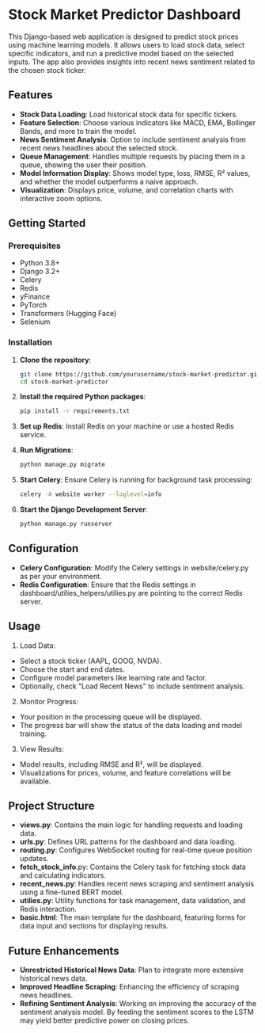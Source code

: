 # Stock Market Predictor Dashboard

This Django-based web application is designed to predict stock prices using machine learning models. It allows users to load stock data, select specific indicators, and run a predictive model based on the selected inputs. The app also provides insights into recent news sentiment related to the chosen stock ticker.

## Features

- **Stock Data Loading**: Load historical stock data for specific tickers.
- **Feature Selection**: Choose various indicators like MACD, EMA, Bollinger Bands, and more to train the model.
- **News Sentiment Analysis**: Option to include sentiment analysis from recent news headlines about the selected stock.
- **Queue Management**: Handles multiple requests by placing them in a queue, showing the user their position.
- **Model Information Display**: Shows model type, loss, RMSE, R² values, and whether the model outperforms a naive approach.
- **Visualization**: Displays price, volume, and correlation charts with interactive zoom options.

## Getting Started

### Prerequisites

- Python 3.8+
- Django 3.2+
- Celery
- Redis
- yFinance
- PyTorch
- Transformers (Hugging Face)
- Selenium

### Installation

1. **Clone the repository**:
   ```bash
   git clone https://github.com/yourusername/stock-market-predictor.git
   cd stock-market-predictor
   ```
2. **Install the required Python packages**:
   ```bash
   pip install -r requirements.txt
   ```
3. **Set up Redis**:
   Install Redis on your machine or use a hosted Redis service.
   
4. **Run Migrations**:
   ```bash
   python manage.py migrate
   ```

5. **Start Celery**:
   Ensure Celery is running for background task processing:
   ```bash
   celery -A website worker --loglevel=info
   ```
6. **Start the Django Development Server**:
   ```bash
   python manage.py runserver
   ```

## Configuration
- **Celery Configuration**: Modify the Celery settings in website/celery.py as per your environment.
- **Redis Configuration**: Ensure that the Redis settings in dashboard/utilies_helpers/utilies.py are pointing to the correct Redis server.

## Usage

1. Load Data:
- Select a stock ticker (AAPL, GOOG, NVDA).
- Choose the start and end dates.
- Configure model parameters like learning rate and factor.
- Optionally, check "Load Recent News" to include sentiment analysis.

2. Monitor Progress:
- Your position in the processing queue will be displayed.
- The progress bar will show the status of the data loading and model training.

3. View Results:
- Model results, including RMSE and R², will be displayed.
- Visualizations for prices, volume, and feature correlations will be available.

## Project Structure
- **views.py**: Contains the main logic for handling requests and loading data.
- **urls.py**: Defines URL patterns for the dashboard and data loading.
- **routing.py**: Configures WebSocket routing for real-time queue position updates.
- **fetch_stock_info**.py: Contains the Celery task for fetching stock data and calculating indicators.
- **recent_news.py**: Handles recent news scraping and sentiment analysis using a fine-tuned BERT model.
- **utilies.py**: Utility functions for task management, data validation, and Redis interaction.
- **basic.html**: The main template for the dashboard, featuring forms for data input and sections for displaying results.

## Future Enhancements
- **Unrestricted Historical News Data**: Plan to integrate more extensive historical news data.
- **Improved Headline Scraping**: Enhancing the efficiency of scraping news headlines.
- **Refining Sentiment Analysis**: Working on improving the accuracy of the sentiment analysis model.
By feeding the sentiment scores to the LSTM may yield better predictive power on closing prices.







   
